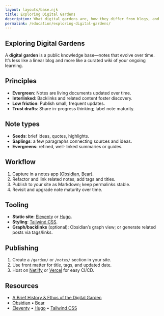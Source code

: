 ```yaml
---
layout: layouts/base.njk
title: Exploring Digital Gardens
description: What digital gardens are, how they differ from blogs, and how to start your own.
permalink: /education/exploring-digital-gardens/
---
```


<section class="prose dark:prose-invert">
  <h1>Exploring Digital Gardens</h1>
  <p>A <strong>digital garden</strong> is a public knowledge base—notes that evolve over time. It’s less like a linear blog and more like a curated wiki of your ongoing learning.</p>

  <h2>Principles</h2>
  <ul>
    <li><strong>Evergreen</strong>: Notes are living documents updated over time.</li>
    <li><strong>Interlinked</strong>: Backlinks and related content foster discovery.</li>
    <li><strong>Low friction</strong>: Publish small, frequent updates.</li>
    <li><strong>Trust drafts</strong>: Share in-progress thinking; label note maturity.</li>
  </ul>

  <h2>Note types</h2>
  <ul>
    <li><strong>Seeds</strong>: brief ideas, quotes, highlights.</li>
    <li><strong>Saplings</strong>: a few paragraphs connecting sources and ideas.</li>
    <li><strong>Evergreens</strong>: refined, well-linked summaries or guides.</li>
  </ul>

  <h2>Workflow</h2>
  <ol>
    <li>Capture in a notes app (<a href="https://obsidian.md/">Obsidian</a>, <a href="https://bear.app/">Bear</a>).</li>
    <li>Refactor and link related notes; add tags and titles.</li>
    <li>Publish to your site as Markdown; keep permalinks stable.</li>
    <li>Revisit and upgrade note maturity over time.</li>
  </ol>

  <h2>Tooling</h2>
  <ul>
    <li><strong>Static site</strong>: <a href="https://www.11ty.dev/">Eleventy</a> or <a href="https://gohugo.io/">Hugo</a>.</li>
    <li><strong>Styling</strong>: <a href="https://tailwindcss.com/">Tailwind CSS</a>.</li>
    <li><strong>Graph/backlinks</strong> (optional): Obsidian’s graph view; or generate related posts via tags/links.</li>
  </ul>

  <h2>Publishing</h2>
  <ol>
    <li>Create a <code>/garden/</code> or <code>/notes/</code> section in your site.</li>
    <li>Use front matter for title, tags, and updated date.</li>
    <li>Host on <a href="https://www.netlify.com/">Netlify</a> or <a href="https://vercel.com/">Vercel</a> for easy CI/CD.</li>
  </ol>

  <h2>Resources</h2>
  <ul>
    <li><a href="https://maggieappleton.com/garden-history">A Brief History & Ethos of the Digital Garden</a></li>
    <li><a href="https://obsidian.md/">Obsidian</a> • <a href="https://bear.app/">Bear</a></li>
    <li><a href="https://www.11ty.dev/">Eleventy</a> • <a href="https://gohugo.io/">Hugo</a> • <a href="https://tailwindcss.com/">Tailwind CSS</a></li>
  </ul>
</section>
